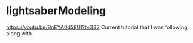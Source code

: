 # lightsaberModeling
https://youtu.be/BnEYA0d58UI?t=332
Current tutorial that I was following along with.
